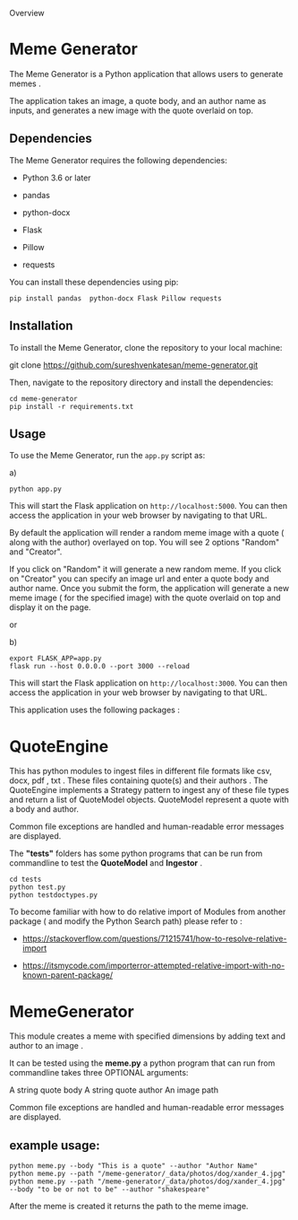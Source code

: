 Overview

# Meme Generator

The Meme Generator is a Python application that allows users to generate memes .

The application takes an image, a quote body, and an author name as inputs, and generates a new image 
with the quote overlaid on top.



## Dependencies

The Meme Generator requires the following dependencies:

- Python 3.6 or later

- pandas
- python-docx
- Flask
- Pillow
- requests

You can install these dependencies using pip:
```commandline
pip install pandas  python-docx Flask Pillow requests
```


## Installation

To install the Meme Generator, clone the repository to your local machine:

git clone https://github.com/sureshvenkatesan/meme-generator.git


Then, navigate to the repository directory and install the dependencies:

```commandline
cd meme-generator
pip install -r requirements.txt
```


## Usage

To use the Meme Generator, run the `app.py` script as:

a)
```commandline
python app.py
```

This will start the Flask application on `http://localhost:5000`. You can then access the application 
in your web browser by navigating to that URL.


By default the application will render a random meme image with a quote ( along with the author) overlayed on top.
You will see 2 options "Random" and "Creator".

If you click on "Random" it will generate a new random meme.
If you click on "Creator"  you can  specify an image url and enter a quote body and author name.
Once you submit the form, the application will generate a new meme image ( for the specified image) 
with the quote overlaid on top and display it on the page.

or

b)
```commandline
export FLASK_APP=app.py
flask run --host 0.0.0.0 --port 3000 --reload
```
This will start the Flask application on `http://localhost:3000`. You can then access the application 
in your web browser by navigating to that URL.

This application uses the following packages : 
# QuoteEngine
This has python modules to ingest files in  different file formats like csv, docx, pdf , txt .
These files containing quote(s) and their authors . The QuoteEngine implements a Strategy pattern to ingest
any of these file types and  return a list of QuoteModel objects.
QuoteModel  represent a quote with a body and author.

Common file exceptions are handled and  human-readable error messages are displayed.

The **"tests"** folders has some python programs that can be run from commandline to
test the **QuoteModel** and **Ingestor** .
```commandline
cd tests
python test.py
python testdoctypes.py
```
To become familiar with how to do relative import of Modules from another package ( and modify the Python Search path)
please refer to :

- https://stackoverflow.com/questions/71215741/how-to-resolve-relative-import

- https://itsmycode.com/importerror-attempted-relative-import-with-no-known-parent-package/


# MemeGenerator
This module creates a meme with specified dimensions by adding text and author to an image .


It can be tested using the **meme.py** a python program that can  run from commandline takes three OPTIONAL arguments:

A string quote body
A string quote author
An image path

Common file exceptions are handled and  human-readable error messages are displayed.

## example usage:
```commandline
python meme.py --body "This is a quote" --author "Author Name"
python meme.py --path "/meme-generator/_data/photos/dog/xander_4.jpg"
python meme.py --path "/meme-generator/_data/photos/dog/xander_4.jpg" --body "to be or not to be" --author "shakespeare"
```
After the meme is created it returns the path to the meme image.
